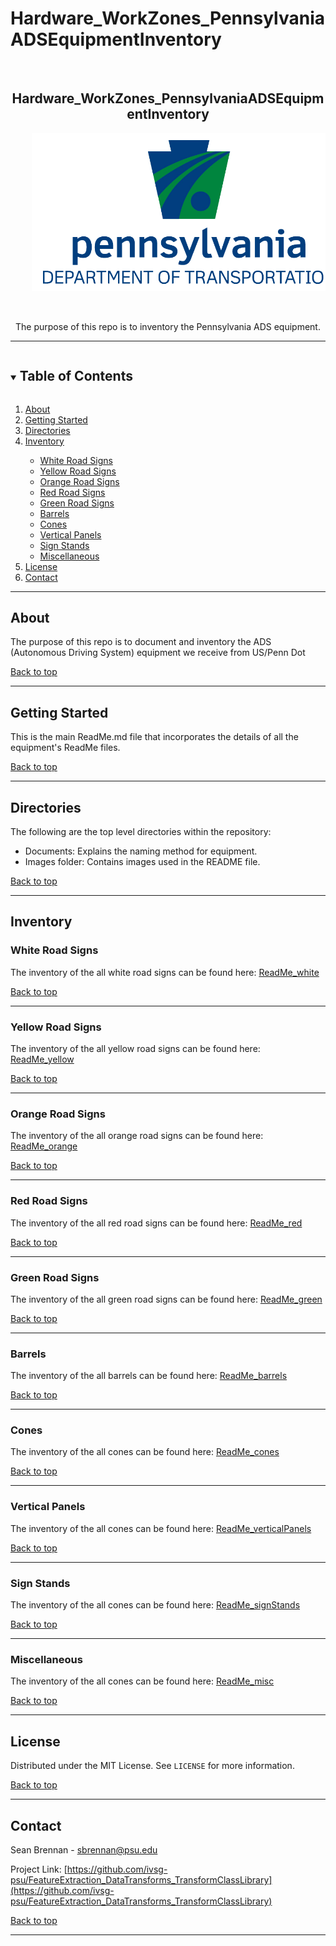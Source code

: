 # Hardware_WorkZones_PennsylvaniaADSEquipmentInventory

<!--
The following template is based on:
Best-README-Template
Search for this, and you will find!
>
<!-- PROJECT LOGO -->
<br />
  <h2 align="center"> Hardware_WorkZones_PennsylvaniaADSEquipmentInventory
  </h2>

  <pre align="center">
    <img src=".\Images\01-PennDOT-Centered-color-TRANSPARENT-breathing-room.png">
    <!--font size="-2">Photo by <a href="https://www.penndot.pa.gov/Pages/default.aspx"> -->
  </pre>

  <p align="center">
  The purpose of this repo is to inventory the Pennsylvania ADS equipment.
    <br />
  </p>
</p>

***

<!-- TABLE OF CONTENTS -->
<details open="open">
  <summary><h2 style="display: inline-block">Table of Contents</h2></summary>
  <ol>
    <li>
      <a href="#about">About</a>
    </li>
    <li>
      <a href="#getting-started">Getting Started</a>
    </li>
    <li><a href="#directories">Directories</li>
    <li><a href="#inventory">Inventory</li>
    <ul>
    <li><a href="#white-road-signs">White Road Signs</li>
    <li><a href="#yellow-road-signs">Yellow Road Signs</li>
    <li><a href="#orange-road-signs">Orange Road Signs</li>
    <li><a href="#red-road-signs">Red Road Signs</li>
    <li><a href="#green-road-signs">Green Road Signs</li>
    <li><a href="#barrels">Barrels</li>
    <li><a href="#cones">Cones</li>
    <li><a href="#vertical-panels">Vertical Panels</li>
    <li><a href="#sign-stands">Sign Stands</li>
    <li><a href="#miscellaneous">Miscellaneous</li>
    </ul>
    <li><a href="#license">License</a></li>
    <li><a href="#contact">Contact</a></li>
  </ol>
</details>

***

<!-- ABOUT -->
## About 

<!--[![Product Name Screen Shot][product-screenshot]](https://example.com)-->

The purpose of this repo is to document and inventory the ADS (Autonomous Driving System) equipment we receive from US/Penn Dot

<a href="#hardware_workzones_pennsylvaniaadsequipmentinventory">Back to top</a>

***

<!-- GETTING STARTED -->
## Getting Started

This is the main ReadMe.md file that incorporates the details of all the equipment's ReadMe files. 

<a href="#hardware_workzones_pennsylvaniaadsequipmentinventory">Back to top</a>

***

<!-- STRUCTURE OF THE REPO -->
## Directories

The following are the top level directories within the repository:
<ul>
 <li>Documents: Explains the naming method for equipment.</li>
 <li>Images folder: Contains images used in the README file.</li>
</ul>

<a href="#hardware_workzones_pennsylvaniaadsequipmentinventory">Back to top</a>

***

## Inventory

### White Road Signs

The inventory of the all white road signs can be found here: [ReadMe_white](https://github.com/ivsg-psu/Hardware_WorkZones_PennsylvaniaADSEquipmentInventory/blob/main/ReadMe_white.md)

<a href="#hardware_workzones_pennsylvaniaadsequipmentinventory">Back to top</a>

***

### Yellow Road Signs

The inventory of the all yellow road signs can be found here: [ReadMe_yellow](https://github.com/ivsg-psu/Hardware_WorkZones_PennsylvaniaADSEquipmentInventory/blob/main/ReadMe_yellow.md)

<a href="#hardware_workzones_pennsylvaniaadsequipmentinventory">Back to top</a>

***

### Orange Road Signs

The inventory of the all orange road signs can be found here: [ReadMe_orange](https://github.com/ivsg-psu/Hardware_WorkZones_PennsylvaniaADSEquipmentInventory/blob/main/ReadMe_orange.md)

<a href="#hardware_workzones_pennsylvaniaadsequipmentinventory">Back to top</a>

***

### Red Road Signs

The inventory of the all red road signs can be found here: [ReadMe_red](https://github.com/ivsg-psu/Hardware_WorkZones_PennsylvaniaADSEquipmentInventory/blob/main/ReadMe_red.md)

<a href="#hardware_workzones_pennsylvaniaadsequipmentinventory">Back to top</a>

***

### Green Road Signs

The inventory of the all green road signs can be found here: [ReadMe_green](https://github.com/ivsg-psu/Hardware_WorkZones_PennsylvaniaADSEquipmentInventory/blob/main/ReadMe_green.md)

<a href="#hardware_workzones_pennsylvaniaadsequipmentinventory">Back to top</a>

***

### Barrels

The inventory of the all barrels can be found here: [ReadMe_barrels](https://github.com/ivsg-psu/Hardware_WorkZones_PennsylvaniaADSEquipmentInventory/blob/main/ReadMe_barrels.md)

<a href="#hardware_workzones_pennsylvaniaadsequipmentinventory">Back to top</a>

***

### Cones

The inventory of the all cones can be found here: [ReadMe_cones](https://github.com/ivsg-psu/Hardware_WorkZones_PennsylvaniaADSEquipmentInventory/blob/main/ReadMe_cones.md)

<a href="#hardware_workzones_pennsylvaniaadsequipmentinventory">Back to top</a>

***

### Vertical Panels

The inventory of the all cones can be found here: [ReadMe_verticalPanels](https://github.com/ivsg-psu/Hardware_WorkZones_PennsylvaniaADSEquipmentInventory/blob/main/ReadMe_verticalPanels.md)

<a href="#hardware_workzones_pennsylvaniaadsequipmentinventory">Back to top</a>

***

### Sign Stands

The inventory of the all cones can be found here: [ReadMe_signStands](https://github.com/ivsg-psu/Hardware_WorkZones_PennsylvaniaADSEquipmentInventory/blob/main/ReadMe_signStands.md)

<a href="#hardware_workzones_pennsylvaniaadsequipmentinventory">Back to top</a>

***

### Miscellaneous

The inventory of the all cones can be found here: [ReadMe_misc](https://github.com/ivsg-psu/Hardware_WorkZones_PennsylvaniaADSEquipmentInventory/blob/main/ReadMe_misc.md)

<a href="#hardware_workzones_pennsylvaniaadsequipmentinventory">Back to top</a>

***

<!-- LICENSE -->
## License

Distributed under the MIT License. See `LICENSE` for more information.

<a href="#hardware_workzones_pennsylvaniaadsequipmentinventory">Back to top</a>


***


<!-- CONTACT -->
## Contact

Sean Brennan - sbrennan@psu.edu

Project Link: [https://github.com/ivsg-psu/FeatureExtraction_DataTransforms_TransformClassLibrary](https://github.com/ivsg-psu/FeatureExtraction_DataTransforms_TransformClassLibrary)

<a href="#hardware_workzones_pennsylvaniaadsequipmentinventory">Back to top</a>

***

<!-- MARKDOWN LINKS & IMAGES -->
<!-- https://www.markdownguide.org/basic-syntax/#reference-style-links -->
